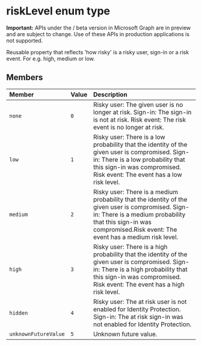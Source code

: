 # riskLevel enum type

 **Important:** APIs under the / beta version in Microsoft Graph are in preview and are subject to change. Use of these APIs in production applications is not supported.

Reusable property that reflects 'how risky' is a risky user, sign-in or a risk event. For e.g. high, medium or low.

## Members
|Member|Value|Description|
|:---|:---|:---|
|`none`|`0`|Risky user: The given user is no longer at risk. Sign-in: The sign-in is not at risk. Risk event: The risk event is no longer at risk.  |
|`low`|`1`|Risky user: There is a low probability that the identity of the given user is compromised. Sign-in: There is a low probability that this sign-in was compromised. Risk event: The event has a low risk level.  |
|`medium`|`2`|Risky user: There is a medium probability that the identity of the given user is compromised. Sign-in: There is a medium probability that this sign-in was compromised.Risk event: The event has a medium risk level. |
|`high`|`3`|Risky user: There is a high probability that the identity of the given user is compromised. Sign-in: There is a high probability that this sign-in was compromised. Risk event: The event has a high risk level.  |
|`hidden`|`4`|Risky user: The at risk user is not enabled for Identity Protection. Sign-in: The at risk sign-in was not enabled for Identity Protection.  |
|`unknownFutureValue`|`5`|Unknown future value.   |